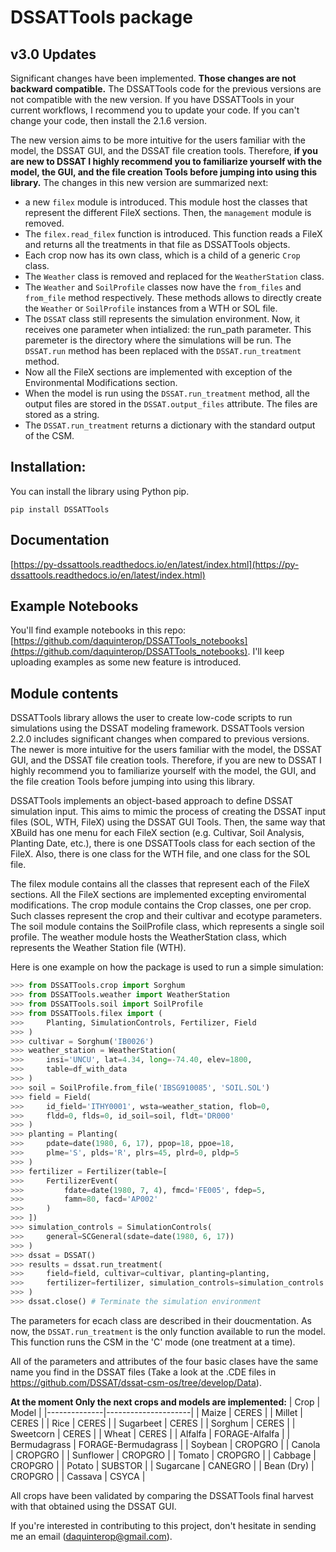 # DSSATTools package
## v3.0 Updates
Significant changes have been implemented. **Those changes are not backward compatible.** The DSSATTools code for the previous versions are not compatible with the new version. If you have DSSATTools in your current workflows, I recommend you to update your code. If you can't change your code, then install the 2.1.6 version. 

The new version aims to be more intuitive for the users familiar with the model, the DSSAT GUI, and the DSSAT file creation tools. Therefore, **if you are new to DSSAT I highly recommend you to familiarize yourself with the model, the GUI, and the file creation Tools before jumping into using this library.** The changes in this new version are summarized next:

- a new `filex` module is introduced. This module host the classes that represent the different FileX sections. Then, the `management` module is removed.
- The `filex.read_filex` function is introduced. This function reads a FileX and returns all the treatments in that file as DSSATTools objects.
- Each crop now has its own class, which is a child of a generic `Crop` class.
- The `Weather` class is removed and replaced for the `WeatherStation` class.
- The `Weather` and `SoilProfile` classes now have the `from_files` and `from_file` method respectively. These methods allows to directly create the `Weather` or `SoilProfile` instances from a WTH or SOL file.
- The `DSSAT` class still represents the simulation environment. Now, it receives one parameter when intialized: the run_path parameter. This paremeter is the directory where the simulations will be run. The `DSSAT.run` method has been replaced with the `DSSAT.run_treatment` method. 
- Now all the FileX sections are implemented with exception of the Environmental Modifications section.
- When the model is run using the `DSSAT.run_treatment` method, all the output files are stored in the `DSSAT.output_files` attribute. The files are stored as a string.
- The `DSSAT.run_treatment` returns a dictionary with the standard output of the CSM.


## Installation:
You can install the library using Python pip.
```
pip install DSSATTools
```
## Documentation
[https://py-dssattools.readthedocs.io/en/latest/index.html](https://py-dssattools.readthedocs.io/en/latest/index.html)
## Example Notebooks
You'll find example notebooks in this repo:[https://github.com/daquinterop/DSSATTools_notebooks](https://github.com/daquinterop/DSSATTools_notebooks). I'll keep uploading examples as some new feature is introduced.
## Module contents

DSSATTools library allows the user to create low-code scripts to run simulations using the DSSAT modeling framework. DSSATTools version 2.2.0 includes significant changes when compared to previous versions. The newer is more intuitive for the users familiar with the model, the DSSAT GUI, and the DSSAT file creation tools. Therefore, if you are new to DSSAT I highly recommend you to familiarize yourself with the model, the GUI, and the file creation Tools before jumping into using this library.

DSSATTools implements an object-based approach to define DSSAT simulation input. This aims to mimic the process of creating the DSSAT input files (SOL, WTH, FileX) using the DSSAT GUI Tools. Then, the same way that XBuild has one menu for each FileX section (e.g. Cultivar, Soil Analysis, Planting Date, etc.), there is one DSSATTools class for each section of the FileX. Also, there is one class for the WTH file, and one class for the SOL file. 

The filex module contains all the classes that represent each of the FileX sections. All the FileX sections are implemented excepting enviromental modifications. The crop module contains the Crop classes, one per crop. Such classes represent the crop and their cultivar and ecotype parameters. The soil module contains the SoilProfile class, which represents a single soil profile. The weather module hosts the WeatherStation class, which represents the Weather Station file (WTH).

Here is one example on how the package is used to run a simple simulation:

```python
>>> from DSSATTools.crop import Sorghum
>>> from DSSATTools.weather import WeatherStation
>>> from DSSATTools.soil import SoilProfile
>>> from DSSATTools.filex import (
>>>     Planting, SimulationControls, Fertilizer, Field
>>> )
>>> cultivar = Sorghum('IB0026')
>>> weather_station = WeatherStation(
>>>     insi='UNCU', lat=4.34, long=-74.40, elev=1800, 
>>>     table=df_with_data
>>> )
>>> soil = SoilProfile.from_file('IBSG910085', 'SOIL.SOL')
>>> field = Field(
>>>     id_field='ITHY0001', wsta=weather_station, flob=0, 
>>>     fldd=0, flds=0, id_soil=soil, fldt='DR000'
>>> )
>>> planting = Planting(
>>>     pdate=date(1980, 6, 17), ppop=18, ppoe=18,
>>>     plme='S', plds='R', plrs=45, plrd=0, pldp=5
>>> )
>>> fertilizer = Fertilizer(table=[
>>>     FertilizerEvent(
>>>         fdate=date(1980, 7, 4), fmcd='FE005', fdep=5,
>>>         famn=80, facd='AP002'
>>>     )
>>> ])
>>> simulation_controls = SimulationControls(
>>>     general=SCGeneral(sdate=date(1980, 6, 17))
>>> )
>>> dssat = DSSAT()
>>> results = dssat.run_treatment(
>>>     field=field, cultivar=cultivar, planting=planting, 
>>>     fertilizer=fertilizer, simulation_controls=simulation_controls
>>> )
>>> dssat.close() # Terminate the simulation environment
```

The parameters for ecach class are described in their doucmentation. As now, the
`DSSAT.run_treatment` is the only function available to run the model. This 
function runs the CSM in the 'C' mode (one treatment at a time).

All of the parameters and attributes of the four basic clases have the same name you find in the DSSAT files (Take a look at the .CDE files in 
https://github.com/DSSAT/dssat-csm-os/tree/develop/Data).

**At the moment Only the next crops and models are implemented:**
| Crop         | Model               |
|--------------|---------------------|
| Maize        | CERES               |
| Millet       | CERES               |
| Rice         | CERES               |
| Sugarbeet    | CERES               |
| Sorghum      | CERES               |
| Sweetcorn    | CERES               |
| Wheat        | CERES               |
| Alfalfa      | FORAGE-Alfalfa      |
| Bermudagrass | FORAGE-Bermudagrass |
| Soybean      | CROPGRO             |
| Canola       | CROPGRO             |
| Sunflower    | CROPGRO             |
| Tomato       | CROPGRO             |
| Cabbage      | CROPGRO             |
| Potato       | SUBSTOR             |
| Sugarcane    | CANEGRO             |
| Bean (Dry)   | CROPGRO             |
| Cassava      | CSYCA               |

All crops have been validated by comparing the DSSATTools final harvest with that obtained using the DSSAT GUI.

If you're interested in contributing to this project, don't hesitate in sending me an email (daquinterop@gmail.com). 
